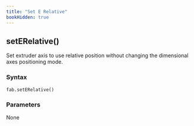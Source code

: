 ```yaml
---
title: "Set E Relative"
bookHidden: true
---
```


<h2 class="ref-header">setERelative()</h2>
Set extruder axis to use relative position without changing the dimensional axes positioning mode.

### Syntax
```
fab.setERelative()
```

### Parameters
None